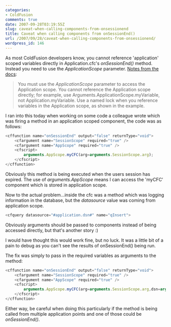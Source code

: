 ```yaml
---
categories:
- ColdFusion
comments: true
date: 2007-09-28T03:19:55Z
slug: caveat-when-calling-components-from-onsessionend
title: Caveat when calling components from onSessionEnd()
url: /2007/09/28/caveat-when-calling-components-from-onsessionend/
wordpress_id: 146
---
```


As most ColdFusion developers know, you cannot reference 'application' scoped variables directly in Application.cfc's _onSessionEnd()_ method. Instead you need to use the _ApplicationScope_ parameter. [Notes from the docs](http://livedocs.adobe.com/coldfusion/8/htmldocs/help.html?content=AppEvents_11.html):

> You must use the _ApplicationScope_ parameter to access the Application scope. You cannot reference the Application scope directly; for example, use Arguments.ApplicationScope.myVariable, not Application.myVariable. Use a named lock when you reference variables in the Application scope, as shown in the example.

I ran into this today when working on some code a colleague wrote which was firing a method in an application scoped component, the code was as follows:

``` javascript
<cffunction name="onSessionEnd" output="false" returnType="void">
	<cfargument name="SessionScope" required="true" />
	<cfargument name="AppScope" required="true" />
	<cfscript>
		arguments.AppScope.myCFC(arg=arguments.SessionScope.arg);
	</cfscript>
</cffunction>
```

Obviously this method is being executed when the users session has expired. The use of _arguments.AppScope_ means I can access the 'myCFC' component which is stored in application scope.

Now to the actual problem...inside the cfc was a method which was logging information in the database, but the _datasource_ value was coming from application scope.

``` javascript
<cfquery datasource="#application.dsn#" name="qInsert">
```

Obviously arguments should be passed to components instead of being accessed directly, but that's another story :)

I would have thought this would work fine, but no luck. It was a little bit of a pain to debug as you can't see the results of onSessionEnd() being run.

The fix was simply to pass in the required variables as arguments to the method:

``` javascript
<cffunction name="onSessionEnd" output="false" returnType="void">
	<cfargument name="SessionScope" required="true" />
	<cfargument name="AppScope" required="true" />
	<cfscript>
		arguments.AppScope.myCFC(arg=arguments.SessionScope.arg,dsn=arguments.Appscope.dsn);
	</cfscript>
</cffunction>
```

Either way, be careful when doing this particularly if the method is being called from multiple application points and one of those could be _onSessionEnd()_.

